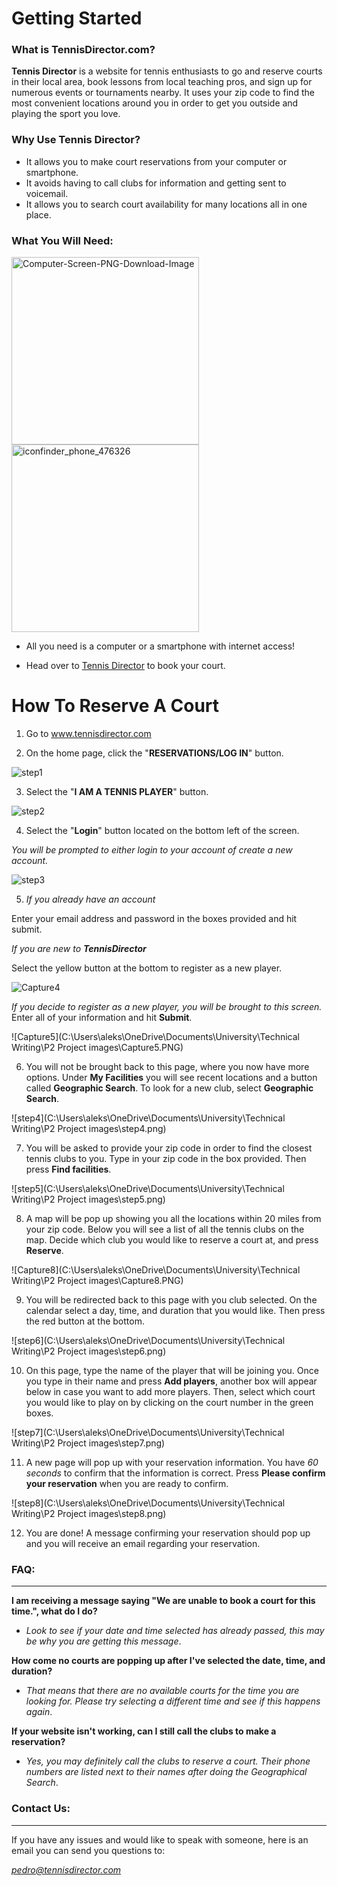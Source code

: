 # Getting Started



### What is TennisDirector.com?

**Tennis Director** is a website for tennis enthusiasts to go and reserve courts in their local area, book lessons from local teaching pros, and sign up for numerous events or tournaments nearby. It uses your zip code to find the most convenient locations around you in order to get you outside and playing the sport you love. 



### Why Use Tennis Director?

- It allows you to make court reservations from your computer or smartphone.
- It avoids having to call clubs for information and getting sent to voicemail.
- It allows you to search court availability for many locations all in one place.



### What You Will Need:



<img src="https://github.com/petrovica17/MyWebsite/blob/master/Computer-Screen-PNG-Download-Image.png" alt="Computer-Screen-PNG-Download-Image" width="300" /> <img src="https://github.com/petrovica17/MyWebsite/blob/master/iconfinder_phone_476326.png" alt="iconfinder_phone_476326" width="300" />

- All you need is a computer or a smartphone with internet access!

- Head over to [Tennis Director](https://tennisdirector.com/) to book your court.



# How To Reserve A Court



1. Go to www.tennisdirector.com

   

2. On the home page, click the "**RESERVATIONS/LOG IN**" button.

![step1](https://github.com/petrovica17/MyWebsite/blob/master/step1.png)





3. Select the "**I AM A TENNIS PLAYER**" button.

![step2](https://github.com/petrovica17/MyWebsite/blob/master/step2.png)





4. Select the "**Login**" button located on the bottom left of the screen. 

*You will be prompted to either login to your account of create a new account.*

![step3](https://github.com/petrovica17/MyWebsite/blob/master/step3.png)





5. *If you already have an account* 

Enter your email address and password in the boxes provided and hit submit. 

*If you are new to **TennisDirector*** 

Select the yellow button at the bottom to register as a new player.

![Capture4](https://github.com/petrovica17/MyWebsite/blob/master/Capture4.PNG)



*If you decide to register as a new player, you will be brought to this screen.* Enter all of your information and hit **Submit**.

![Capture5](C:\Users\aleks\OneDrive\Documents\University\Technical Writing\P2 Project images\Capture5.PNG)



6. You will not be brought back to this page, where you now have more options. Under **My Facilities** you will see recent locations and a button called **Geographic Search**. To look for a new club, select **Geographic Search**.

![step4](C:\Users\aleks\OneDrive\Documents\University\Technical Writing\P2 Project images\step4.png)



7. You will be asked to provide your zip code in order to find the closest tennis clubs to you. Type in your zip code in the box provided. Then press **Find facilities**.

![step5](C:\Users\aleks\OneDrive\Documents\University\Technical Writing\P2 Project images\step5.png)



8. A map will be pop up showing you all the locations within 20 miles from your zip code. Below you will see a list of all the tennis clubs on the map. Decide which club you would like to reserve a court at, and press **Reserve**.

![Capture8](C:\Users\aleks\OneDrive\Documents\University\Technical Writing\P2 Project images\Capture8.PNG)



9. You will be redirected back to this page with you club selected. On the calendar select a day, time, and duration that you would like. Then press the red button at the bottom.

![step6](C:\Users\aleks\OneDrive\Documents\University\Technical Writing\P2 Project images\step6.png)



10. On this page, type the name of the player that will be joining you. Once you type in their name and press **Add players**, another box will appear below in case you want to add more players. Then, select which court you would like to play on by clicking on the court number in the green boxes.

![step7](C:\Users\aleks\OneDrive\Documents\University\Technical Writing\P2 Project images\step7.png)



11. A new page will pop up with your reservation information. You have *60 seconds* to confirm that the information is correct. Press **Please confirm your reservation** when you are ready to confirm.

![step8](C:\Users\aleks\OneDrive\Documents\University\Technical Writing\P2 Project images\step8.png)



12. You are done! A message confirming your reservation should pop up and you will receive an email regarding your reservation. 





### FAQ:

****



**I am receiving a message saying "We are unable to book a court for this time.", what do I do?**

- *Look to see if your date and time selected has already passed, this may be why you are getting this message*.

**How come no courts are popping up after I've selected the date, time, and duration?**

- *That means that there are no available courts for the time you are looking for. Please try selecting a different time and see if this happens again*.

**If your website isn't working, can I still call the clubs to make a reservation?**

- *Yes, you may definitely call the clubs to reserve a court. Their phone numbers are listed next to their names after doing the Geographical Search*.





### Contact Us:

****

If you have any issues and would like to speak with someone, here is an email you can send you questions to:

*pedro@tennisdirector.com*

